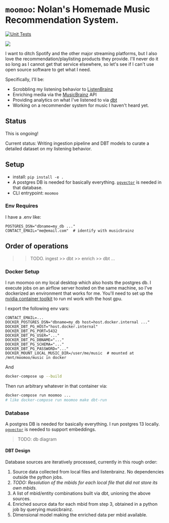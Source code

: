 # `moomoo`: Nolan's Homemade Music Recommendation System.

[![Unit Tests](https://github.com/nolanbconaway/moomoo/actions/workflows/push.yml/badge.svg)](https://github.com/nolanbconaway/moomoo/actions/workflows/push.yml)

![](https://archives.bulbagarden.net/media/upload/5/5f/MooMoo_Farm_anime.png)

I want to ditch Spotify and the other major streaming platforms, but I also love the recommendation/playlisting products they provide.
I'll never do it so long as I cannot get that service elsewhere, so let's see if I can't use open source software to get what I need.

Specifically, I'll be:

- Scrobbling my listening behavior to [ListenBrainz](https://listenbrainz.org/)
- Enriching media via the [MusicBrainz](https://musicbrainz.org/) API
- Providing analytics on what I've listened to via [dbt](dbt/)
- Working on a recommender system for music I haven't heard yet.

## Status

This is ongoing! 

Current status: Writing ingestion pipeline and DBT models to curate a detailed dataset on my listening behavior.

## Setup 

- install: `pip install -e .`
- A postgres DB is needed for basically everything. [`pgvector`](https://github.com/pgvector/pgvector) is needed in that database.
- CLI entrypoint: `moomoo`

### Env Requires

I have a .env like:

```
POSTGRES_DSN="dbname=my_db ..."
CONTACT_EMAIL="me@email.com"  # identify with musicbrainz
```

## Order of operations

>> TODO. ingest >> dbt >> enrich >> dbt ...

### Docker Setup

I run moomoo on my local desktop which also hosts the postgres db. I execute jobs on an airflow server hosted on the same machine, so I've dockerized an environment that works for me. You'll need to set up the [nvidia container toolkit](https://docs.nvidia.com/datacenter/cloud-native/container-toolkit/latest/user-guide.html) to run ml work with the host gpu.

I export the following env vars:

```
CONTACT_EMAIL=...
DOCKER_POSTGRES_DSN="dbname=my_db host=host.docker.internal ..."
DOCKER_DBT_PG_HOST="host.docker.internal"
DOCKER_DBT_PG_PORT=5432
DOCKER_DBT_PG_USER="..."
DOCKER_DBT_PG_DBNAME="..."
DOCKER_DBT_PG_SCHEMA="..."
DOCKER_DBT_PG_PASSWORD="..."
DOCKER_MOUNT_LOCAL_MUSIC_DIR=/user/me/music  # mounted at /mnt/moomoo/music in docker
```

And

```sh
docker-compose up --build
```

Then run arbitrary whatever in that container via:

```sh
docker-compose run moomoo ...
# like docker-compose run moomoo make dbt-run
```

### Database

A postgres DB is needed for basically everything. I run postgres 13 locally. [`pgvector`](https://github.com/pgvector/pgvector) is needed to support embeddings.

> TODO: db diagram

#### DBT Design

Database sources are iteratively processed, currently in this rough order:

1. Source data collected from local files and listenbrainz. No dependencies outside the python jobs.
2. *TODO: Resolution of the mbids for each local file that did not store its own mbids.*
3. A list of mbid/entity combinations built via dbt, unioning the above sources.
4. Enriched source data for each mbid from step 3, obtained in a python job by querying musicbrainz.
5. Dimensional model making the enriched data per mbid available.

